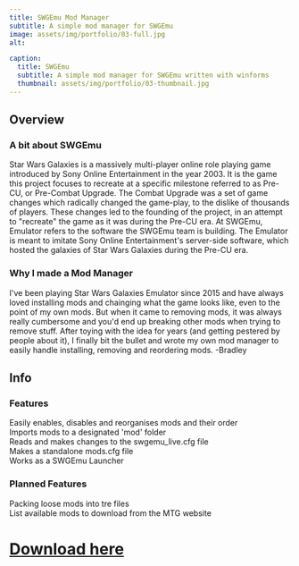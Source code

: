 ```yaml
---
title: SWGEmu Mod Manager
subtitle: A simple mod manager for SWGEmu
image: assets/img/portfolio/03-full.jpg
alt: 

caption:
  title: SWGEmu
  subtitle: A simple mod manager for SWGEmu written with winforms
  thumbnail: assets/img/portfolio/03-thumbnail.jpg
---
```


## Overview
### A bit about SWGEmu

Star Wars Galaxies is a massively multi-player online role playing game introduced by Sony Online Entertainment in the year 2003. It is the game this project focuses to recreate at a specific milestone referred to as Pre-CU, or Pre-Combat Upgrade. The Combat Upgrade was a set of game changes which radically changed the game-play, to the dislike of thousands of players. These changes led to the founding of the project, in an attempt to "recreate" the game as it was during the Pre-CU era. At SWGEmu, Emulator refers to the software the SWGEmu team is building. The Emulator is meant to imitate Sony Online Entertainment's server-side software, which hosted the galaxies of Star Wars Galaxies during the Pre-CU era.

### Why I made a Mod Manager
I've been playing Star Wars Galaxies Emulator since 2015 and have always loved installing mods and chainging what the game looks like, even to the point of my own mods. But when it came to removing mods, it was always really cumbersome and you'd end up breaking other mods when trying to remove stuff. After toying with the idea for years (and getting pestered by people about it), I finally bit the bullet and wrote my own mod manager to easily handle installing, removing and reordering mods. -Bradley

## Info
### Features
Easily enables, disables and reorganises mods and their order\
Imports mods to a designated 'mod' folder\
Reads and makes changes to the swgemu_live.cfg file\
Makes a standalone mods.cfg file\
Works as a SWGEmu Launcher

### Planned Features
Packing loose mods into tre files\
List available mods to download from the MTG website 

# [Download here](https://github.com/algebuckina/mtg-mod-manager/releases/tag/v0.1)